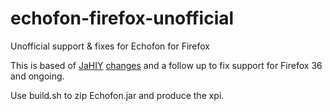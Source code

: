 # echofon-firefox-unofficial
Unofficial support &amp; fixes for Echofon for Firefox

This is based of [JaHIY](https://github.com/JaHIY) [changes](https://gist.github.com/JaHIY/4483939) and a follow up to fix support for Firefox 36 and ongoing.

Use build.sh to zip Echofon.jar and produce the xpi.

